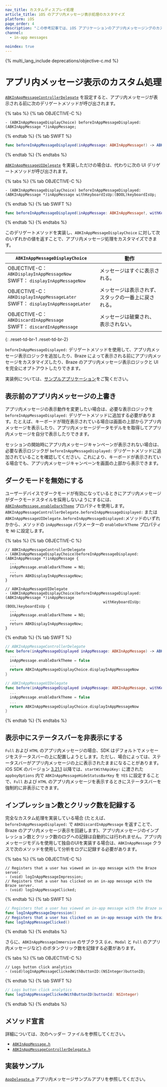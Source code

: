 ```yaml
---
nav_title: カスタムディスプレイ処理
article_title: iOS のアプリ内メッセージ表示処理のカスタマイズ
platform: iOS
page_order: 4
description: "この参考記事では、iOS アプリケーションのアプリ内メッセージングのカスタム表示処理について説明します。"
channel:
  - in-app messages

noindex: true
---
```


{% multi_lang_include deprecations/objective-c.md %}

# アプリ内メッセージ表示のカスタム処理

[`ABKInAppMessageControllerDelegate`][16] を設定すると、アプリ内メッセージが表示される前に次のデリゲートメソッドが呼び出されます。

{% tabs %}
{% tab OBJECTIVE-C %}

```objc
- (ABKInAppMessageDisplayChoice) beforeInAppMessageDisplayed:(ABKInAppMessage *)inAppMessage;
```

{% endtab %}
{% tab SWIFT %}

```swift
func beforeInAppMessageDisplayed(inAppMessage: ABKInAppMessage!) -> ABKInAppMessageDisplayChoice
```

{% endtab %}
{% endtabs %}

[`ABKInAppMessageUIDelegate`][34] を実装しただけの場合は、代わりに次の UI デリゲートメソッドが呼び出されます。

{% tabs %}
{% tab OBJECTIVE-C %}

```objc
- (ABKInAppMessageDisplayChoice) beforeInAppMessageDisplayed:(ABKInAppMessage *)inAppMessage withKeyboardIsUp:(BOOL)keyboardIsUp;
```

{% endtab %}
{% tab SWIFT %}

```swift
func beforeInAppMessageDisplayed(inAppMessage: ABKInAppMessage!, withKeyboardIsUp keyboardIsUp: Bool) -> ABKInAppMessageDisplayChoice
```

{% endtab %}
{% endtabs %}

このデリゲートメソッドを実装し、`ABKInAppMessageDisplayChoice` に対して次のいずれかの値を返すことで、アプリ内メッセージ処理をカスタマイズできます。

| `ABKInAppMessageDisplayChoice` | 動作 |
| -------------------------- | -------- |
| OBJECTIVE-C： `ABKDisplayInAppMessageNow`<br>SWIFT： `displayInAppMessageNow` | メッセージはすぐに表示される。 |
| OBJECTIVE-C： `ABKDisplayInAppMessageLater`<br>SWIFT： `displayInAppMessageLater` | メッセージは表示されず、スタックの一番上に戻される。 |
| OBJECTIVE-C： `ABKDiscardInAppMessage`<br>SWIFT： `discardInAppMessage`| メッセージは破棄され、表示されない。 |
{: .reset-td-br-1 .reset-td-br-2}

`beforeInAppMessageDisplayed:` デリゲートメソッドを使用して、アプリ内メッセージ表示ロジックを追加したり、Braze によって表示される前にアプリ内メッセージをカスタマイズしたり、Braze のアプリ内メッセージ表示ロジックと UI を完全にオプトアウトしたりできます。

実装例については、[サンプルアプリケーション][36]をご覧ください。

## 表示前のアプリ内メッセージの上書き

アプリ内メッセージの表示動作を変更したい場合は、必要な表示ロジックを `beforeInAppMessageDisplayed:` デリゲートメソッドに追加する必要があります。たとえば、キーボードが現在表示されている場合は画面の上部からアプリ内メッセージを表示したり、アプリ内メッセージデータモデルをを取得してアプリ内メッセージを自分で表示したりできます。

セッションの開始時にアプリ内メッセージキャンペーンが表示されない場合は、必要な表示ロジックが `beforeInAppMessageDisplayed:` デリゲートメソッドに追加されていることを確認してください。これにより、キーボードが表示されている場合でも、アプリ内メッセージキャンペーンを画面の上部から表示できます。

## ダークモードを無効にする

ユーザーデバイスでダークモードが有効になっているときにアプリ内メッセージがダークモードスタイルを採用しないようにするには、[`ABKInAppMessage.enableDarkTheme`](https://appboy.github.io/appboy-ios-sdk/docs/interface_a_b_k_in_app_message.html#ae89df6090bed623099ab0ecc0a74ad5d) プロパティを使用します。`ABKInAppMessageControllerDelegate.beforeInAppMessageDisplayed:` または `ABKInAppMessageUIDelegate.beforeInAppMessageDisplayed:`メソッドのいずれかから、メソッドの `inAppMessage` パラメーターの `enableDarkTheme` プロパティを `NO` に設定します。

{% tabs %}
{% tab OBJECTIVE-C %}

```objc
// ABKInAppMessageControllerDelegate
- (ABKInAppMessageDisplayChoice)beforeInAppMessageDisplayed:(ABKInAppMessage *)inAppMessage {
  ...
  inAppMessage.enableDarkTheme = NO;
  ...
  return ABKDisplayInAppMessageNow;
}

// ABKInAppMessageUIDelegate
- (ABKInAppMessageDisplayChoice)beforeInAppMesssageDisplayed:(ABKInAppMessage *)inAppMessage
                                            withKeyboardIsUp:(BOOL)keyboardIsUp {
  ...
  inAppMessage.enableDarkTheme = NO;
  ...
  return ABKDisplayInAppMessageNow;
}
```

{% endtab %}
{% tab SWIFT %}

```swift
// ABKInAppMessageControllerDelegate
func before(inAppMessageDisplayed inAppMessage: ABKInAppMessage) -> ABKInAppMessageDisplayChoice {
  ...
  inAppMessage.enableDarkTheme = false
  ...
  return ABKInAppMessageDisplayChoice.displayInAppMessageNow
}

// ABKInAppMessageUIDelegate
func before(inAppMessageDisplayed inAppMessage: ABKInAppMessage, withKeyboardIsUp keyboardIsUp: Bool) -> ABKInAppMessageDisplayChoice {
  ...
  inAppMessage.enableDarkTheme = false
  ...
  return ABKInAppMessageDisplayChoice.displayInAppMessageNow
}
```

{% endtab %}
{% endtabs %}

## 表示中にステータスバーを非表示にする

`Full` および `HTML` のアプリ内メッセージの場合、SDK はデフォルトでメッセージをステータスバーの上に配置しようとします。ただし、場合によっては、ステータスバーがアプリ内メッセージの上に表示されたままになることがあります。iOS SDK のバージョン [3.21.1](https://github.com/Appboy/appboy-ios-sdk/blob/master/CHANGELOG.md#3211) 以降では、`startWithApiKey:` に渡された `appboyOptions` 内で `ABKInAppMessageHideStatusBarKey` を `YES` に設定することで、`Full` および `HTML` のアプリ内メッセージを表示するときにステータスバーを強制的に非表示にできます。

## インプレッション数とクリック数を記録する

完全なカスタム処理を実装している場合 (たとえば、`beforeInAppMessageDisplayed:` で `ABKDiscardInAppMessage` を返すことで、Braze のアプリ内メッセージ表示を回避します)、アプリ内メッセージのインプレッション数とクリック数のログへの記録は自動的には行われません。アプリ内メッセージモデルを使用して独自のUIを実装する場合は、`ABKInAppMessage` クラスで次のメソッドを使用して分析をログに記録する必要があります。

{% tabs %}
{% tab OBJECTIVE-C %}

```objc
// Registers that a user has viewed an in-app message with the Braze server.
- (void) logInAppMessageImpression;
// Registers that a user has clicked on an in-app message with the Braze server.
- (void) logInAppMessageClicked;
```

{% endtab %}
{% tab SWIFT %}

```swift
// Registers that a user has viewed an in-app message with the Braze server.
func logInAppMessageImpression()
// Registers that a user has clicked on an in-app message with the Braze server.
func logInAppMessageClicked()
```

{% endtab %}
{% endtabs %}

さらに、`ABKInAppMessageImmersive` のサブクラス (*i.e*、`Modal` と `Full` のアプリ内メッセージなど) のボタンクリック数を記録する必要があります。

{% tabs %}
{% tab OBJECTIVE-C %}

```objc
// Logs button click analytics
- (void)logInAppMessageClickedWithButtonID:(NSInteger)buttonID;
```

{% endtab %}
{% tab SWIFT %}

```swift
// Logs button click analytics
func logInAppMessageClickedWithButtonID(buttonId: NSInteger)
```

{% endtab %}
{% endtabs %}

## メソッド宣言

詳細については、次のヘッダー ファイルを参照してください。

- [`ABKInAppMessage.h`][14]
- [`ABKInAppMessageControllerDelegate.h`][16]

## 実装サンプル

[`AppDelegate.m`][36] アプリ内メッセージサンプルアプリを参照してください。


[16]: https://github.com/Appboy/appboy-ios-sdk/blob/master/AppboyKit/include/ABKInAppMessageControllerDelegate.h
[36]: https://github.com/Appboy/appboy-ios-sdk/blob/master/Samples/InAppMessage/BrazeInAppMessageSample/BrazeInAppMessageSample/AppDelegate.m
[34]: https://github.com/Appboy/appboy-ios-sdk/blob/master/AppboyUI/ABKInAppMessage/ABKInAppMessageUIDelegate.h
[14]: https://github.com/Appboy/appboy-ios-sdk/blob/master/AppboyKit/include/ABKInAppMessage.h


